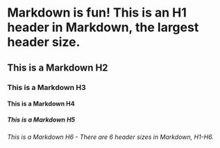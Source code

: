 # Markdown is fun! This is an H1 header in Markdown, the largest header size.
## This is a Markdown H2
### This is a Markdown H3
#### This is a Markdown H4
##### This is a Markdown H5
###### This is a Markdown H6 - There are 6 header sizes in Markdown, H1-H6.
